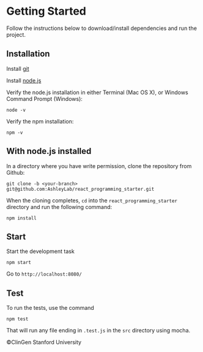 # Getting Started
Follow the instructions below to download/install dependencies and run the project.

## Installation
Install <a href="https://git-scm.com/downloads">git</a>

Install <a href="https://nodejs.org/en/download/">node.js</a>

Verify the node.js installation in either Terminal (Mac OS X), or Windows Command Prompt (Windows):
```
node -v
```
Verify the npm installation: 
```
npm -v
```

## With node.js installed
In a directory where you have write permission, clone the repository from Github:

```
git clone -b <your-branch> git@github.com:AshleyLab/react_programming_starter.git
```

When the cloning completes, `cd` into the `react_programming_starter` directory and run the following command:

```
npm install
```
## Start
Start the development task

```
npm start
```

Go to `http://localhost:8080/`

## Test

To run the tests, use the command

```
npm test
```

That will run any file ending in `.test.js` in the `src` directory using mocha.

&#169;ClinGen Stanford University
